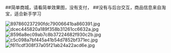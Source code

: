 ##简单商城，请看简单效果图，没有支付，
##没有与后台交互，商品信息来自淘宝，适合新手学习

![897860237290fdc79006641ba860391.jpg](https://upload-images.jianshu.io/upload_images/4752376-994ffc28bf7bb267.jpg?imageMogr2/auto-orient/strip%7CimageView2/2/w/1240)
![dcec445820a189f358b31261cc6632a.jpg](https://upload-images.jianshu.io/upload_images/4752376-b6a116b629824abd.jpg?imageMogr2/auto-orient/strip%7CimageView2/2/w/1240)
![8596a8ec09ab7c8b37224682f930c2b.jpg](https://upload-images.jianshu.io/upload_images/4752376-c4780ece57da11ec.jpg?imageMogr2/auto-orient/strip%7CimageView2/2/w/1240)
![c5c098a7bf445a41b54d7852bf371ec.jpg](https://upload-images.jianshu.io/upload_images/4752376-b6648ceb0618a081.jpg?imageMogr2/auto-orient/strip%7CimageView2/2/w/1240)
![f611cdf308f37a05f21ab24a22acd6e.jpg](https://upload-images.jianshu.io/upload_images/4752376-ec9b303890a744e6.jpg?imageMogr2/auto-orient/strip%7CimageView2/2/w/1240)

